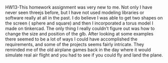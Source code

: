HW13-This homework assignment was very new to me. Not only I have never seen threejs before, but I have not used modeling libraries or software really at all in the past. I do believe I was able to get two shapes on the screen ( sphere and square) and then I incorporated a torus model I made on tinkercad. The only thing I really couldn’t figure out was how to change the size and position of the glb. After looking at some examples there seemed to be a lot of ways I could have accomplished the requirements, and some of the projects seems fairly intricate. They reminded me of the old airplane games back in the day where it would simulate real air flight and you had to see if you could fly and land the plane.